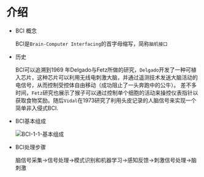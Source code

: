 # 介绍
- BCI 概念
  
  BCI是`Brain-Computer Interfacing`的首字母缩写，简称`脑机接口`
- 历史

  BCI可以追溯到1969 年Delgado与Fetz所做的研究，`Delgado`开发了一种可植入芯片，这种芯片可以利用无线电刺激大脑，并通过遥测技术发送大脑活动的电信号，从而控制受控体自由移动（成功阻止了一头奔跑中的公牛）。
  差不多时间，`Fetz`研究也展示了猴子可以通过控制单个细胞的活动来操控仪表指针以获取食物奖励。随后`Vidal`在1973研究了利用头皮记录的人脑信号来实现一个简单非入侵式BCI.
  
- BCI基本组成

  ![BCI-1-1-基本组成](https://github.com/user-attachments/assets/79a0cc31-c8e5-439b-99b8-e7ac2f2a37d2)

- BCI处理步骤
  
  脑信号采集->信号处理->模式识别和机器学习->感知反馈->刺激信号处理->脑刺激
